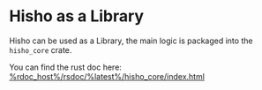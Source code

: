 # Hisho as a Library

Hisho can be used as a Library, the main logic is packaged into the `hisho_core` crate.

You can find the rust doc here: [%rdoc_host%/rsdoc/%latest%/hisho_core/index.html](%rdoc_host%/rsdoc/%latest%/hisho_core/index.html)